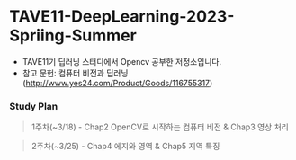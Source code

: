 # TAVE11-DeepLearning-2023-Spriing-Summer
- TAVE11기 딥러닝 스터디에서 Opencv 공부한 저정소입니다.
- 참고 문헌: 컴퓨터 비전과 딥러닝(http://www.yes24.com/Product/Goods/116755317)

### Study Plan
> 1주차(~3/18) - Chap2 OpenCV로 시작하는 컴퓨터 비전 & Chap3 영상 처리

> 2주차(~3/25) - Chap4 에지와 영역 & Chap5 지역 특징

